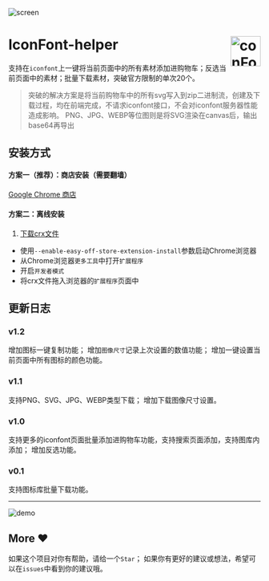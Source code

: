 ![screen](https://github.com/dawangraoming/iconfont-helper-chrome-extension/blob/master/assets/screen.jpg?raw=true)

# <img src="https://github.com/dawangraoming/iconfont-helper-chrome-extension/blob/master/assets/logo.png?raw=true" width="60px" align="right" alt="conFont-helper icon"> IconFont-helper

支持在`iconfont`上一键将当前页面中的所有素材添加进购物车；反选当前页面中的素材；批量下载素材，突破官方限制的单次20个。

> 突破的解决方案是将当前购物车中的所有svg写入到zip二进制流，创建及下载过程，均在前端完成，不请求iconfont接口，不会对iconfont服务器性能造成影响。
> PNG、JPG、WEBP等位图则是将SVG渲染在canvas后，输出base64再导出


## 安装方式
#### 方案一（推荐）：商店安装（需要翻墙）
[Google Chrome 商店](https://chrome.google.com/webstore/detail/naogknojdhkjjkbcjndmpkoleijgabdj)

#### 方案二：离线安装
1. [下载crx文件](https://github.com/dawangraoming/iconfont-helper-chrome-extension/releases/download/V1.2/iconfont-helper-chrome-extension.crx)
- 使用`--enable-easy-off-store-extension-install`参数启动Chrome浏览器
- 从Chrome浏览器`更多工具`中打开`扩展程序`
- 开启`开发者模式`
- 将crx文件拖入浏览器的`扩展程序`页面中

## 更新日志

### v1.2
增加图标一键复制功能；
增加`图像尺寸`记录上次设置的数值功能；
增加一键设置当前页面中所有图标的颜色功能。

### v1.1
支持PNG、SVG、JPG、WEBP类型下载；
增加下载图像尺寸设置。

### v1.0
支持更多的iconfont页面批量添加进购物车功能，支持搜索页面添加，支持图库内添加；
增加反选功能。

### v0.1
支持图标库批量下载功能。

----

![demo](https://github.com/dawangraoming/iconfont-helper-chrome-extension/blob/master/assets/demo.gif?raw=true)

## More ❤️
如果这个项目对你有帮助，请给一个`Star`；
如果你有更好的建议或想法，希望可以在`issues`中看到你的建议哦。


